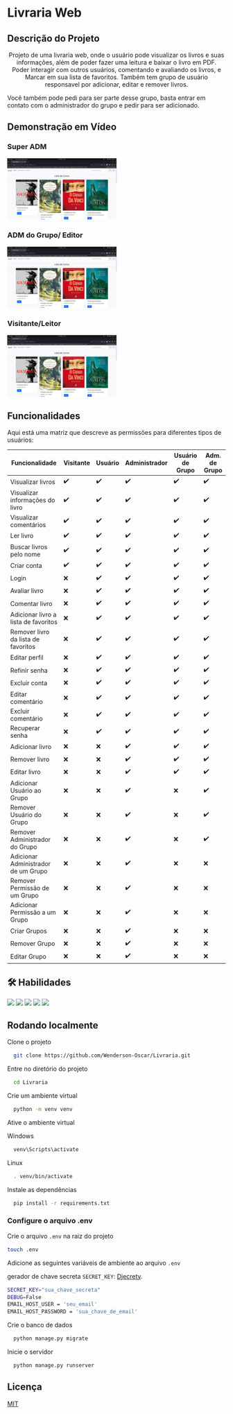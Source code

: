 
# Livraria Web

## Descrição do Projeto

<p align="center"> Projeto de uma livraria web, onde o usuário pode visualizar os livros e suas informações, além de poder fazer uma leitura e baixar o livro em PDF. Poder interagir com outros usuários, comentando e avaliando os livros, e Marcar em sua lista de favoritos.
Também tem grupo de usuário responsavel por adicionar, editar e remover livros.</p>
Você também pode pedi para ser parte desse grupo, basta entrar em contato com o administrador do grupo e pedir para ser adicionado.

## Demonstração em Vídeo

### Super ADM
[<img src="media/book.png" width="50%">](https://drive.google.com/file/d/1scLIdSG2KB_xkTQzkguZwJ73fnYf9zfK/view?usp=sharing "Super Admin")

### ADM do Grupo/ Editor 
[<img src="media/book.png" width="50%">](https://drive.google.com/file/d/1fllDv-23j2_3DU2Lg2B9DsWJQSYhwu4H/view?usp=sharing "Editor")

### Visitante/Leitor
[<img src="media/book.png" width="50%">](https://drive.google.com/file/d/1Vrm8cgWOM04Hc09x0ndzg3S9vcCuRo6_/view?usp=sharing "Leitor")


## Funcionalidades

Aqui está uma matriz que descreve as permissões para diferentes tipos de usuários:

| Funcionalidade                         | Visitante       | Usuário | Administrador | Usuário de Grupo | Adm. de Grupo |
| -------------------------------------  | ----------------- | ------- | ------------- | ----------------- | ------------- |
| Visualizar livros                      | ✔️               | ✔️     | ✔️           | ✔️               | ✔️           |
| Visualizar informações do livro        | ✔️               | ✔️     | ✔️           | ✔️               | ✔️           |
| Visualizar comentários                 | ✔️               | ✔️     | ✔️           | ✔️               | ✔️           |
| Ler livro                              | ✔️               | ✔️     | ✔️           | ✔️               | ✔️           |
| Buscar livros pelo nome                | ✔️               | ✔️     | ✔️           | ✔️               | ✔️           |
| Criar conta                            | ✔️               |✔️      |✔️            |✔️                |✔️            |
| Login                                  | ❌              |✔️      |✔️            |✔️                |✔️            |
| Avaliar livro                          | ❌              |✔️      |✔️            |✔️                |✔️            |
| Comentar livro                         | ❌              |✔️      |✔️            |✔️                |✔️            |
| Adicionar livro a lista de favoritos   | ❌              |✔️      |✔️            |✔️                |✔️            |
| Remover livro da lista de favoritos    | ❌              |✔️      |✔️            |✔️                |✔️            |
| Editar perfil                          | ❌              |✔️      |✔️            |✔️                |✔️            |
| Refinir senha                          | ❌              |✔️      |✔️            |✔️                |✔️            |
| Excluir conta                          | ❌              |✔️      |✔️            |✔️                |✔️            |
| Editar comentário                      | ❌              |✔️      |✔️            |✔️                |✔️            |
| Excluir comentário                     | ❌              |✔️      |✔️            |✔️                |✔️            |
| Recuperar senha                        | ❌              |✔️      |✔️            |✔️                |✔️            |
| Adicionar livro                        | ❌              |❌     |✔️            |✔️                |✔️            |
| Remover livro                          | ❌              |❌     |✔️            |✔️                |✔️            |
| Editar livro                           | ❌              |❌     |✔️            |✔️                |✔️            |
| Adicionar Usuário ao Grupo             | ❌              |❌     |✔️            |❌               |✔️            |
| Remover Usuário do Grupo               | ❌              |❌     |✔️            |❌               |✔️            |
| Remover Administrador do Grupo         | ❌              |❌     |✔️            |❌               |✔️            |
| Adicionar Administrador de um Grupo    | ❌              |❌     |✔️            |❌               |❌           |
| Remover Permissão de um Grupo          | ❌              |❌     |✔️            |❌               |❌           |
| Adicionar Permissão a um Grupo         | ❌              |❌     |✔️            |❌               |❌           |
| Criar Grupos                           | ❌              |❌     |✔️            |❌               |❌           |
| Remover Grupo                          | ❌              |❌     |✔️            |❌               |❌           |
| Editar Grupo                           | ❌              |❌     |✔️            |❌               |❌           |





## 🛠 Habilidades

<img src="https://img.shields.io/badge/Python-14354C?style=for-the-badge&logo=python&logoColor=white">
<img src="https://img.shields.io/badge/JavaScript-F7DF1E?style=for-the-badge&logo=javascript&logoColor=black">
<img src="https://img.shields.io/badge/Django-092E20?style=for-the-badge&logo=django&logoColor=white">
<img src="https://img.shields.io/badge/SQLite-07405E?style=for-the-badge&logo=sqlite&logoColor=white">
<img src="https://img.shields.io/badge/Bootstrap-563D7C?style=for-the-badge&logo=bootstrap&logoColor=white">




## Rodando localmente

Clone o projeto

```bash
  git clone https://github.com/Wenderson-Oscar/Livraria.git
```

Entre no diretório do projeto

```bash
  cd Livraria
```

Crie um ambiente virtual

```bash
  python -m venv venv
```

Ative o ambiente virtual

Windows
```bash
  venv\Scripts\activate
```

Linux
```bash
  . venv/bin/activate
```

Instale as dependências

```bash
  pip install -r requirements.txt
```

### Configure o arquivo .env

Crie o arquivo `.env` na raiz do projeto

```bash
touch .env
```

Adicione as seguintes variáveis de ambiente ao arquivo `.env`

gerador de chave secreta `SECRET_KEY`: [Djecrety](https://djecrety.ir/).

```bash
SECRET_KEY="sua_chave_secreta"
DEBUG=False
EMAIL_HOST_USER = 'seu_email'
EMAIL_HOST_PASSWORD = 'sua_chave_de_email'
```

Crie o banco de dados

```bash
  python manage.py migrate
```

Inicie o servidor

```bash
  python manage.py runserver
```


## Licença

[MIT](https://choosealicense.com/licenses/mit/)

